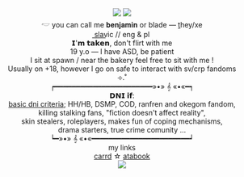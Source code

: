 <div align="center">
	<img src="https://64.media.tumblr.com/fef2e23b67878358ba20887aaa42455f/9e0ba28cb48c72ac-40/s75x75_c1/6e698b76a61c37c42e80504ea0ca0de9a63f0527.pnj"> <img src="https://64.media.tumblr.com/61849947eb2eb9f875169960ff71db9d/c0a166f3a26b58c7-11/s75x75_c1/e208933ea20015ea2b7983839fdfafade4994e2d.pnj">
</div> <div align="center"> 𓎢 you can call me 𝐛𝐞𝐧𝐣𝐚𝐦𝐢𝐧 or blade — <a href="https://pronouns.cc/@icedancer">t</a>hey/xe </div>
  </div> <div align="center"> s͟l͟a͟v͟ic // eng & pl</div>
   </div> <div align="center"> 𝗜'𝗺 𝘁𝗮𝗸𝗲𝗻, don't flirt with me</div>
 </div> <div align="center"> 19 y.o — I have ASD, be patient</div>
 </div> <div align="center">I sit at spawn / near the bakery feel free to sit with me !</div>
 </div> <div align="center">Usually on +18, however I go on safe to interact with sv/crp fandoms</div>
  </div> <div align="center">⟢.˚</div>
   </div> <div align="center">┍━━━━━━━━━━━━━━━━━━━━━━━»•» 𝄞 «•«━┑</div>
   </div> <div align="center"> 𝗗𝗡𝗜 𝗶𝗳:</div>
    </div> <div align="center"> <a href="https://dni-criteria.carrd.co/">basic dni criteria</a>; HH/HB, DSMP, COD, ranfren and okegom fandom,</div>
    </div> <div align="center">killing stalking fans, "fiction doesn't affect reality", </div>
     </div> <div align="center">skin stealers, roleplayers, makes fun of coping mechanisms, </div>
     </div> <div align="center">drama starters, true crime comunity ... </div>
    </div><div align="center"> ┕━»•» 𝄞 «•«━━━━━━━━━━━━━━━━━━━━━━━┙</div>
     </div> <div align="center"> my links </div>
        </div> <div align="center"> <a href="https://vampirehunters.carrd.co">carrd</a> ☆ <a href="https://icedancer.atabook.org/">atabook</a> </div> 
       <div align="center">
	<img src="https://64.media.tumblr.com/0a42d13261d9142de34382163a29ca53/d562cf6483d6f88d-b4/s1280x1920/e52c99e2d16bf4bb7ba712c50a33a656e99feb5f.pnj">
 
